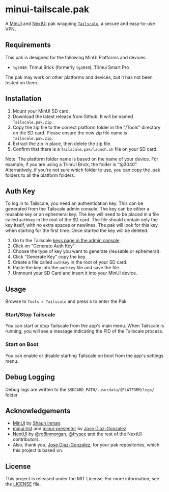 # minui-tailscale.pak

A [MinUI](https://github.com/shauninman/MinUI) and [NextUI](https://github.com/LoveRetro/NextUI) pak wrapping [`Tailscale`](https://tailscale.com/), a secure and easy-to-use VPN.

## Requirements

This pak is designed for the following MinUI Platforms and devices:

- `tg5040`: Trimui Brick (formerly `tg3040`), Trimui Smart Pro

The pak may work on other platforms and devices, but it has not been tested on them.

## Installation

1. Mount your MinUI SD card.
2. Download the latest release from Github. It will be named `Tailscale.pak.zip`.
3. Copy the zip file to the correct platform folder in the "/Tools" directory on the SD card. Please ensure the new zip file name is `Tailscale.pak.zip`.
4. Extract the zip in place, then delete the zip file.
5. Confirm that there is a `Tailscale.pak/launch.sh` file on your SD card.

Note: The platform folder name is based on the name of your device. For example, if you are using a TrimUI Brick, the folder is "tg3040". Alternatively, if you're not sure which folder to use, you can copy the .pak folders to all the platform folders.

## Auth Key

To log in to Tailscale, you need an authentication key. This can be generated from the Tailscale admin console. The key can be either a reusable key or an ephemeral key. The key will need to be placed in a file called `authkey` in the root of the SD card. The file should contain only the key itself, with no extra spaces or newlines. The pak will look for this key when starting for the first time. Once started the key will be deleted.

1. Go to the Tailscale [keys page in the admin console](https://login.tailscale.com/admin/settings/keys).
2. Click on "Generate Auth Key".
3. Choose the type of key you want to generate (reusable or ephemeral).
4. Click "Generate Key" copy the key.
5. Create a file called `authkey` in the root of your SD card.
6. Paste the key into the `authkey` file and save the file.
7. Unmount your SD Card and insert it into your MinUI device.

## Usage

Browse to `Tools > Tailscale` and press `A` to enter the Pak.

### Start/Stop Tailscale

You can start or stop Tailscale from the app's main menu. When Tailscale is running, you will see a message indicating the PID of the Tailscale process.

### Start on Boot

You can enable or disable starting Tailscale on boot from the app's settings menu.

## Debug Logging

Debug logs are written to the `$SDCARD_PATH/.userdata/$PLATFORM/logs/` folder.

## Acknowledgements

- [MinUI](https://github.com/shauninman/MinUI) by [Shaun Inman](https://github.com/shauninman).
- [minui-list](https://github.com/josegonzalez/minui-list) and [minui-presenter](https://github.com/josegonzalez/minui-presenter) by [Jose Diaz-Gonzalez](https://github.com/josegonzalez).
- [NextUI](https://github.com/LoveRetro/NextUI) by [@ro8inmorgan](https://github.com/ro8inmorgan), [@frysee](https://github.com/frysee) and the rest of the NextUI contributors.
- Also, thank you, [Jose Diaz-Gonzalez](https://github.com/josegonzalez), for your pak repositories, which this project is based on.

## License

This project is released under the MIT License. For more information, see the [LICENSE](LICENSE) file.